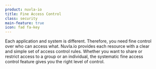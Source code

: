 ```yaml
---
product: nuvla-io
title: Fine Access Control
class: security
main-feature: true
icon: fad fa-key
---
```


Each application and system is different. Therefore, you need fine control over who can access what. Nuvla.io provides each resource with a clear and simple set of access control rules. Whether you want to share or restrict access to a group or an individual, the systematic fine access control feature gives you the right level of control.

